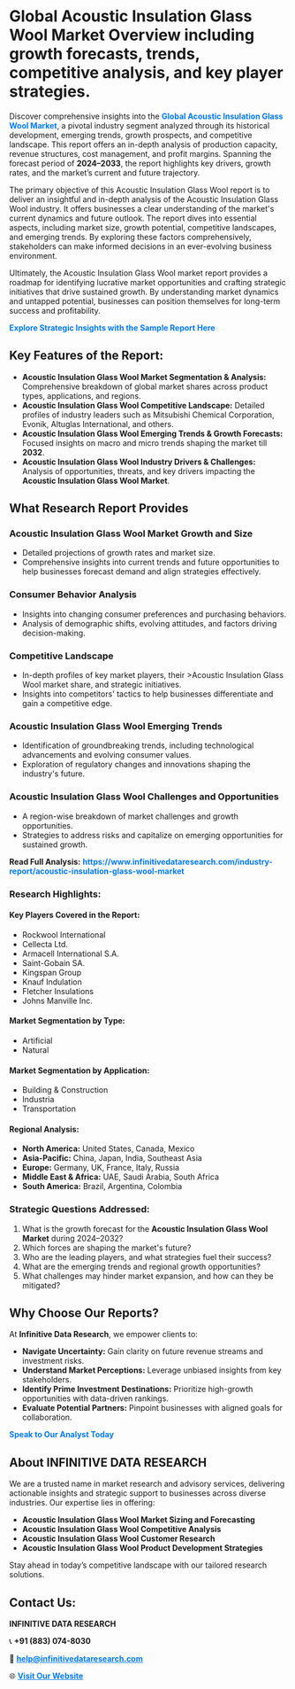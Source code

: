 <h1>Global Acoustic Insulation Glass Wool Market Overview including growth forecasts, trends, competitive analysis, and key player strategies.</h1>
<p>
Discover comprehensive insights into the 
<a href="https://www.infinitivedataresearch.com/industry-report/acoustic-insulation-glass-wool-market" rel="dofollow" style="color: #007BFF; text-decoration: none;"><strong>Global Acoustic Insulation Glass Wool Market</strong></a>, a pivotal industry segment analyzed through its historical development, emerging trends, growth prospects, and competitive landscape. This report offers an in-depth analysis of production capacity, revenue structures, cost management, and profit margins. Spanning the forecast period of <strong>2024–2033</strong>, the report highlights key drivers, growth rates, and the market’s current and future trajectory.
</p>
<p>
The primary objective of this Acoustic Insulation Glass Wool report is to deliver an insightful and in-depth analysis of the Acoustic Insulation Glass Wool industry. It offers businesses a clear understanding of the market's current dynamics and future outlook. The report dives into essential aspects, including market size, growth potential, competitive landscapes, and emerging trends. By exploring these factors comprehensively, stakeholders can make informed decisions in an ever-evolving business environment.
</p>
<p>
Ultimately, the Acoustic Insulation Glass Wool market report provides a roadmap for identifying lucrative market opportunities and crafting strategic initiatives that drive sustained growth. By understanding market dynamics and untapped potential, businesses can position themselves for long-term success and profitability.
</p>
<p>
<a href="https://www.infinitivedataresearch.com/request-sample/reportId=105552" style="color: #007BFF; text-decoration: none;"><strong>Explore Strategic Insights with the Sample Report Here</strong></a>
</p>

<h2>Key Features of the Report:</h2>
<ul>
<li><strong>Acoustic Insulation Glass Wool Market Segmentation & Analysis:</strong> Comprehensive breakdown of global market shares across product types, applications, and regions.</li>
<li><strong>Acoustic Insulation Glass Wool Competitive Landscape:</strong> Detailed profiles of industry leaders such as Mitsubishi Chemical Corporation, Evonik, Altuglas International, and others.</li>
<li><strong>Acoustic Insulation Glass Wool Emerging Trends & Growth Forecasts:</strong> Focused insights on macro and micro trends shaping the market till <strong>2032</strong>.</li>
<li><strong>Acoustic Insulation Glass Wool Industry Drivers & Challenges:</strong> Analysis of opportunities, threats, and key drivers impacting the <strong>Acoustic Insulation Glass Wool Market</strong>.</li>
</ul>

<h2>What Research Report Provides</h2>
<h3>Acoustic Insulation Glass Wool Market Growth and Size</h3>
<ul>
<li>Detailed projections of growth rates and market size.</li>
<li>Comprehensive insights into current trends and future opportunities to help businesses forecast demand and align strategies effectively.</li>
</ul>

<h3>Consumer Behavior Analysis</h3>
<ul>
<li>Insights into changing consumer preferences and purchasing behaviors.</li>
<li>Analysis of demographic shifts, evolving attitudes, and factors driving decision-making.</li>
</ul>

<h3>Competitive Landscape</h3>
<ul>
<li>In-depth profiles of key market players, their >Acoustic Insulation Glass Wool market share, and strategic initiatives.</li>
<li>Insights into competitors' tactics to help businesses differentiate and gain a competitive edge.</li>
</ul>

<h3>Acoustic Insulation Glass Wool Emerging Trends</h3>
<ul>
<li>Identification of groundbreaking trends, including technological advancements and evolving consumer values.</li>
<li>Exploration of regulatory changes and innovations shaping the industry's future.</li>
</ul>

<h3>Acoustic Insulation Glass Wool Challenges and Opportunities</h3>
<ul>
<li>A region-wise breakdown of market challenges and growth opportunities.</li>
<li>Strategies to address risks and capitalize on emerging opportunities for sustained growth.</li>
</ul>
<p><strong>Read Full Analysis:</strong> <a href="https://www.infinitivedataresearch.com/industry-report/acoustic-insulation-glass-wool-market" rel="dofollow" style="color: #007BFF; text-decoration: none;"><strong>https://www.infinitivedataresearch.com/industry-report/acoustic-insulation-glass-wool-market</strong></a></p>
<h3>Research Highlights:</h3>
<h4>Key Players Covered in the Report:</h4>
<ul><li>Rockwool International</li><li>Cellecta Ltd.</li><li>Armacell International S.A.</li><li>Saint-Gobain SA.</li><li>Kingspan Group</li><li>Knauf Indulation</li><li>Fletcher Insulations</li><li>Johns Manville Inc.</li></ul>
<h4>Market Segmentation by Type:</h4>
<ul><li>Artificial</li><li>Natural</li></ul>
<h4>Market Segmentation by Application:</h4>
<ul><li>Building &amp; Construction</li><li>Industria</li><li>Transportation</li></ul>

<h4>Regional Analysis:</h4>
<ul>
<li><strong>North America:</strong> United States, Canada, Mexico</li>
<li><strong>Asia-Pacific:</strong> China, Japan, India, Southeast Asia</li>
<li><strong>Europe:</strong> Germany, UK, France, Italy, Russia</li>
<li><strong>Middle East & Africa:</strong> UAE, Saudi Arabia, South Africa</li>
<li><strong>South America:</strong> Brazil, Argentina, Colombia</li>
</ul>

<h3>Strategic Questions Addressed:</h3>
<ol>
<li>What is the growth forecast for the <strong>Acoustic Insulation Glass Wool Market</strong> during 2024–2032?</li>
<li>Which forces are shaping the market's future?</li>
<li>Who are the leading players, and what strategies fuel their success?</li>
<li>What are the emerging trends and regional growth opportunities?</li>
<li>What challenges may hinder market expansion, and how can they be mitigated?</li>
</ol>

<h2>Why Choose Our Reports?</h2>
<p>At <strong>Infinitive Data Research</strong>, we empower clients to:</p>
<ul>
<li><strong>Navigate Uncertainty:</strong> Gain clarity on future revenue streams and investment risks.</li>
<li><strong>Understand Market Perceptions:</strong> Leverage unbiased insights from key stakeholders.</li>
<li><strong>Identify Prime Investment Destinations:</strong> Prioritize high-growth opportunities with data-driven rankings.</li>
<li><strong>Evaluate Potential Partners:</strong> Pinpoint businesses with aligned goals for collaboration.</li>
</ul>
<p><a href="https://www.infinitivedataresearch.com/industry-report/acoustic-insulation-glass-wool-market" rel="dofollow" style="color: #007BFF; text-decoration: none;"><strong>Speak to Our Analyst Today</strong></a></p>

<h2>About INFINITIVE DATA RESEARCH</h2>
<p>We are a trusted name in market research and advisory services, delivering actionable insights and strategic support to businesses across diverse industries. Our expertise lies in offering:</p>
<ul>
<li><strong>Acoustic Insulation Glass Wool Market Sizing and Forecasting</strong></li>
<li><strong>Acoustic Insulation Glass Wool Competitive Analysis</strong></li>
<li><strong>Acoustic Insulation Glass Wool Customer Research</strong></li>
<li><strong>Acoustic Insulation Glass Wool Product Development Strategies</strong></li>
</ul>
<p>Stay ahead in today’s competitive landscape with our tailored research solutions.</p>

<h2>Contact Us:</h2>
<p><strong>INFINITIVE DATA RESEARCH</strong></p>
<p>📞 <strong>+91 (883) 074-8030</strong></p>
<p>📧 <strong><a href="mailto:help@infinitivedataresearch.com" style="color: #007BFF;">help@infinitivedataresearch.com</a></strong></p>
<p>🌐 <strong><a href="https://www.infinitivedataresearch.com" rel="dofollow" style="color: #007BFF;">Visit Our Website</a></strong></p>